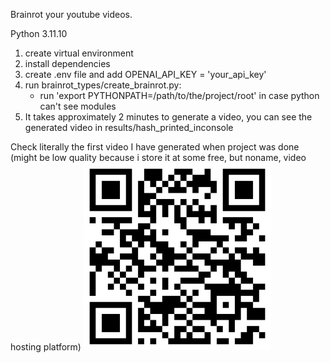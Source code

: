 Brainrot your youtube videos.

Python 3.11.10

1) create virtual environment
2) install dependencies
3) create .env file and add OPENAI_API_KEY = 'your_api_key'
4) run brainrot_types/create_brainrot.py:
    * run 'export PYTHONPATH=/path/to/the/project/root' in case python can't see modules
5) It takes approximately 2 minutes to generate a video, you can see the generated video in results/hash_printed_inconsole

Check literally the first video I have generated when project was done (might be low quality because i store it at some free, but noname, video hosting platform)
<img src="brainrot_video.png" alt="qr for the video" width="300" />
